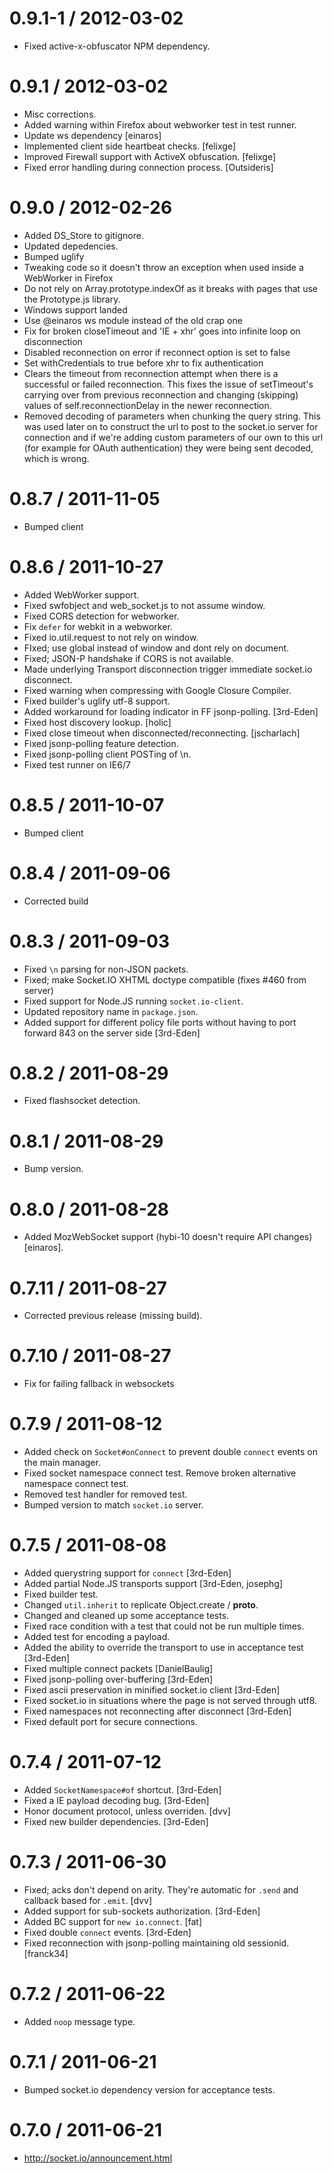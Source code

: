 
0.9.1-1 / 2012-03-02
====================

  * Fixed active-x-obfuscator NPM dependency.

0.9.1 / 2012-03-02
==================

  * Misc corrections.
  * Added warning within Firefox about webworker test in test runner.
  * Update ws dependency [einaros]
  * Implemented client side heartbeat checks. [felixge]
  * Improved Firewall support with ActiveX obfuscation. [felixge]
  * Fixed error handling during connection process. [Outsideris]

0.9.0 / 2012-02-26
==================

  * Added DS_Store to gitignore.
  * Updated depedencies.
  * Bumped uglify
  * Tweaking code so it doesn't throw an exception when used inside a WebWorker in Firefox
  * Do not rely on Array.prototype.indexOf as it breaks with pages that use the Prototype.js library.
  * Windows support landed
  * Use @einaros ws module instead of the old crap one
  * Fix for broken closeTimeout and 'IE + xhr' goes into infinite loop on disconnection
  * Disabled reconnection on error if reconnect option is set to false
  * Set withCredentials to true before xhr to fix authentication
  * Clears the timeout from reconnection attempt when there is a successful or failed reconnection. 
    This fixes the issue of setTimeout's carrying over from previous reconnection
    and changing (skipping) values of self.reconnectionDelay in the newer reconnection.
  * Removed decoding of parameters when chunking the query string.
    This was used later on to construct the url to post to the socket.io server
    for connection and if we're adding custom parameters of our own to this url
    (for example for OAuth authentication) they were being sent decoded, which is wrong.

0.8.7 / 2011-11-05
==================

  * Bumped client

0.8.6 / 2011-10-27 
==================

  * Added WebWorker support.
  * Fixed swfobject and web_socket.js to not assume window.
  * Fixed CORS detection for webworker.
  * Fix `defer` for webkit in a webworker.
  * Fixed io.util.request to not rely on window.
  * FIxed; use global instead of window and dont rely on document.
  * Fixed; JSON-P handshake if CORS is not available.
  * Made underlying Transport disconnection trigger immediate socket.io disconnect.
  * Fixed warning when compressing with Google Closure Compiler.
  * Fixed builder's uglify utf-8 support.
  * Added workaround for loading indicator in FF jsonp-polling. [3rd-Eden]
  * Fixed host discovery lookup. [holic]
  * Fixed close timeout when disconnected/reconnecting. [jscharlach]
  * Fixed jsonp-polling feature detection.
  * Fixed jsonp-polling client POSTing of \n.
  * Fixed test runner on IE6/7

0.8.5 / 2011-10-07
==================

  * Bumped client

0.8.4 / 2011-09-06
==================

  * Corrected build

0.8.3 / 2011-09-03
==================

  * Fixed `\n` parsing for non-JSON packets.
  * Fixed; make Socket.IO XHTML doctype compatible (fixes #460 from server)
  * Fixed support for Node.JS running `socket.io-client`.
  * Updated repository name in `package.json`.
  * Added support for different policy file ports without having to port
    forward 843 on the server side [3rd-Eden]

0.8.2 / 2011-08-29
==================

  * Fixed flashsocket detection.

0.8.1 / 2011-08-29
==================

  * Bump version.

0.8.0 / 2011-08-28
==================

  * Added MozWebSocket support (hybi-10 doesn't require API changes) [einaros].

0.7.11 / 2011-08-27
===================

  * Corrected previous release (missing build).

0.7.10 / 2011-08-27
===================

  * Fix for failing fallback in websockets

0.7.9 / 2011-08-12
==================

  * Added check on `Socket#onConnect` to prevent double `connect` events on the main manager.
  * Fixed socket namespace connect test. Remove broken alternative namespace connect test.
  * Removed test handler for removed test.
  * Bumped version to match `socket.io` server.

0.7.5 / 2011-08-08
==================

  * Added querystring support for `connect` [3rd-Eden]
  * Added partial Node.JS transports support [3rd-Eden, josephg]
  * Fixed builder test.
  * Changed `util.inherit` to replicate Object.create / __proto__.
  * Changed and cleaned up some acceptance tests.
  * Fixed race condition with a test that could not be run multiple times.
  * Added test for encoding a payload.
  * Added the ability to override the transport to use in acceptance test [3rd-Eden]
  * Fixed multiple connect packets [DanielBaulig]
  * Fixed jsonp-polling over-buffering [3rd-Eden]
  * Fixed ascii preservation in minified socket.io client [3rd-Eden]
  * Fixed socket.io in situations where the page is not served through utf8.
  * Fixed namespaces not reconnecting after disconnect [3rd-Eden]
  * Fixed default port for secure connections.

0.7.4 / 2011-07-12
==================

  * Added `SocketNamespace#of` shortcut. [3rd-Eden]
  * Fixed a IE payload decoding bug. [3rd-Eden]
  * Honor document protocol, unless overriden. [dvv]
  * Fixed new builder dependencies. [3rd-Eden]

0.7.3 / 2011-06-30 
==================

  * Fixed; acks don't depend on arity. They're automatic for `.send` and
    callback based for `.emit`. [dvv]
  * Added support for sub-sockets authorization. [3rd-Eden]
  * Added BC support for `new io.connect`. [fat]
  * Fixed double `connect` events. [3rd-Eden]
  * Fixed reconnection with jsonp-polling maintaining old sessionid. [franck34]

0.7.2 / 2011-06-22
==================

  * Added `noop` message type.

0.7.1 / 2011-06-21
==================

  * Bumped socket.io dependency version for acceptance tests.

0.7.0 / 2011-06-21
==================

  * http://socket.io/announcement.html


